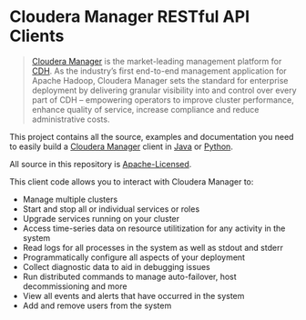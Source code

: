 Cloudera Manager RESTful API Clients
====================================

> [Cloudera Manager](http://www.cloudera.com/products-services/tools/) is the market-leading management platform
> for [CDH](http://www.cloudera.com/hadoop/). As the industry’s first end-to-end
> management application for Apache Hadoop, Cloudera Manager sets the standard for enterprise deployment by
> delivering granular visibility into and control over every part of CDH – empowering operators to improve
> cluster performance, enhance quality of service, increase compliance and reduce administrative costs.

This project contains all the source, examples and documentation
you need to easily build a [Cloudera Manager](http://www.cloudera.com/products-services/tools/) client in
[Java](java) or [Python](python).

All source in this repository is [Apache-Licensed](LICENSE.txt).

This client code allows you to interact with Cloudera Manager to:
* Manage multiple clusters
* Start and stop all or individual services or roles
* Upgrade services running on your cluster
* Access time-series data on resource utilitization for any activity in the system
* Read logs for all processes in the system as well as stdout and stderr
* Programmatically configure all aspects of your deployment
* Collect diagnostic data to aid in debugging issues
* Run distributed commands to manage auto-failover, host decommissioning and more
* View all events and alerts that have occurred in the system
* Add and remove users from the system
